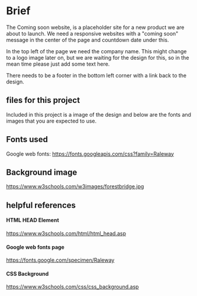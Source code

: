 # Brief
The Coming soon website, is a placeholder site for a new product we are about to 
launch. We need a responsive websites with a "coming soon" message in the center 
of the page and countdown date under this. 

In the top left of the page we need the company name. This might change to a 
logo image later on, but we are waiting for the design for this, so in the mean 
time please just add some text here.

There needs to be a footer in the bottom left corner with a link back to the 
design.

## files for this project
Included in this project is a image of the design and below are the fonts and 
images that you are expected to use. 

## Fonts used
Google web fonts: 
https://fonts.googleapis.com/css?family=Raleway

## Background image
https://www.w3schools.com/w3images/forestbridge.jpg

## helpful references
#### HTML HEAD Element
https://www.w3schools.com/html/html_head.asp

#### Google web fonts page
https://fonts.google.com/specimen/Raleway

#### CSS Background
https://www.w3schools.com/css/css_background.asp
